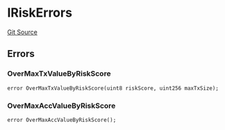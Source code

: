 # IRiskErrors
[Git Source](https://github.com/thrackle-io/rules-engine/blob/af2c902a06ffbdb4f9de3bdbb6a20c476a93b949/src/common/IErrors.sol)


## Errors
### OverMaxTxValueByRiskScore

```solidity
error OverMaxTxValueByRiskScore(uint8 riskScore, uint256 maxTxSize);
```

### OverMaxAccValueByRiskScore

```solidity
error OverMaxAccValueByRiskScore();
```

